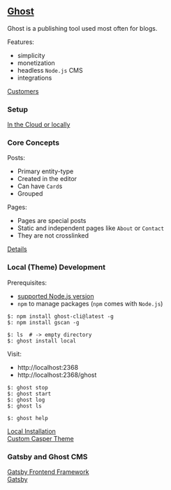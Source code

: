 ## [Ghost](https://ghost.org/)

Ghost is a publishing tool used most often for blogs.  

Features:
* simplicity
* monetization
* headless `Node.js` CMS
* integrations

[Customers](https://ghost.org/customers/)  

### Setup

[In the Cloud or locally](Docs/Setup)

### Core Concepts

Posts:
* Primary entity-type
* Created in the editor
* Can have `Card`s
* Grouped

Pages:
* Pages are special posts
* Static and independent pages like `About` or `Contact`
* They are not crosslinked

[Details](Docs/CoreConcepts)  

### Local (Theme) Development

Prerequisites:
* [supported Node.js version](https://ghost.org/faq/node-versions/)
* `npm` to manage packages (`npm` comes with `Node.js`)

```
$: npm install ghost-cli@latest -g
$: npm install gscan -g
```

```
$: ls  # -> empty directory
$: ghost install local
```

Visit:
* http://localhost:2368
* http://localhost:2368/ghost

```
$: ghost stop
$: ghost start
$: ghost log
$: ghost ls

$: ghost help
```

[Local Installation](Docs/Setup/Local)  
[Custom Casper Theme](https://github.com/MislavJaksic/Blog/tree/master/ThemeDevelopment)  

### Gatsby and Ghost CMS

[Gatsby Frontend Framework](Docs/APIReference/Gatsby)  
[Gatsby](https://github.com/MislavJaksic/Gatsby-Tutorial)  
